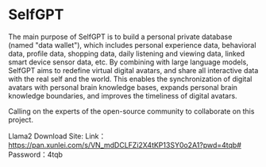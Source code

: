 ﻿# SelfGPT
The main purpose of SelfGPT is to build a personal private database (named "data wallet"), which includes personal experience data, behavioral data, profile data, shopping data, daily listening and viewing data, linked smart device sensor data, etc. By combining with large language models, SelfGPT aims to redefine virtual digital avatars, and share all interactive data with the real self and the world. This enables the synchronization of digital avatars with personal brain knowledge bases, expands personal brain knowledge boundaries, and improves the timeliness of digital avatars.

Calling on the experts of the open-source community to collaborate on this project.

Llama2 Download Site:
Link：https://pan.xunlei.com/s/VN_mdDCLFZi2X4tKP13SY0o2A1?pwd=4tqb# 
Password：4tqb
